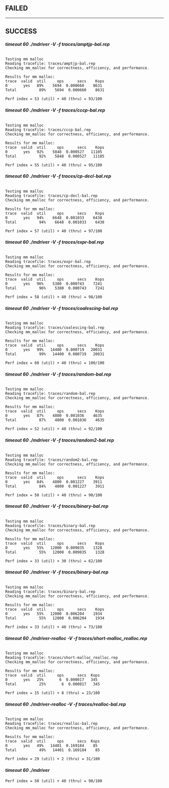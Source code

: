 ## ********************FAILED********************

****************************************
## ********************SUCCESS********************
#### *****timeout 60 ./mdriver -V -f traces/amptjp-bal.rep*****
 ```Measuring performance with the interval timer.

Testing mm malloc
Reading tracefile: traces/amptjp-bal.rep
Checking mm_malloc for correctness, efficiency, and performance.

Results for mm malloc:
trace  valid  util     ops      secs    Kops
 0       yes   89%    5694  0.000660    8631
Total          89%    5694  0.000660    8631

Perf index = 53 (util) + 40 (thru) = 93/100

```
#### *****timeout 60 ./mdriver -V -f traces/cccp-bal.rep*****
 ```Measuring performance with the interval timer.

Testing mm malloc
Reading tracefile: traces/cccp-bal.rep
Checking mm_malloc for correctness, efficiency, and performance.

Results for mm malloc:
trace  valid  util     ops      secs    Kops
 0       yes   92%    5848  0.000527   11105
Total          92%    5848  0.000527   11105

Perf index = 55 (util) + 40 (thru) = 95/100

```
#### *****timeout 60 ./mdriver -V -f traces/cp-decl-bal.rep*****
 ```Measuring performance with the interval timer.

Testing mm malloc
Reading tracefile: traces/cp-decl-bal.rep
Checking mm_malloc for correctness, efficiency, and performance.

Results for mm malloc:
trace  valid  util     ops      secs    Kops
 0       yes   94%    6648  0.001033    6438
Total          94%    6648  0.001033    6438

Perf index = 57 (util) + 40 (thru) = 97/100

```
#### *****timeout 60 ./mdriver -V -f traces/expr-bal.rep*****
 ```Measuring performance with the interval timer.

Testing mm malloc
Reading tracefile: traces/expr-bal.rep
Checking mm_malloc for correctness, efficiency, and performance.

Results for mm malloc:
trace  valid  util     ops      secs    Kops
 0       yes   96%    5380  0.000743    7241
Total          96%    5380  0.000743    7241

Perf index = 58 (util) + 40 (thru) = 98/100

```
#### *****timeout 60 ./mdriver -V -f traces/coalescing-bal.rep*****
 ```Measuring performance with the interval timer.

Testing mm malloc
Reading tracefile: traces/coalescing-bal.rep
Checking mm_malloc for correctness, efficiency, and performance.

Results for mm malloc:
trace  valid  util     ops      secs    Kops
 0       yes   99%   14400  0.000719   20031
Total          99%   14400  0.000719   20031

Perf index = 60 (util) + 40 (thru) = 100/100

```
#### *****timeout 60 ./mdriver -V -f traces/random-bal.rep*****
 ```Measuring performance with the interval timer.

Testing mm malloc
Reading tracefile: traces/random-bal.rep
Checking mm_malloc for correctness, efficiency, and performance.

Results for mm malloc:
trace  valid  util     ops      secs    Kops
 0       yes   87%    4800  0.001036    4635
Total          87%    4800  0.001036    4635

Perf index = 52 (util) + 40 (thru) = 92/100

```
#### *****timeout 60 ./mdriver -V -f traces/random2-bal.rep*****
 ```Measuring performance with the interval timer.

Testing mm malloc
Reading tracefile: traces/random2-bal.rep
Checking mm_malloc for correctness, efficiency, and performance.

Results for mm malloc:
trace  valid  util     ops      secs    Kops
 0       yes   84%    4800  0.001227    3911
Total          84%    4800  0.001227    3911

Perf index = 50 (util) + 40 (thru) = 90/100

```
#### *****timeout 60 ./mdriver -V -f traces/binary-bal.rep*****
 ```Measuring performance with the interval timer.

Testing mm malloc
Reading tracefile: traces/binary-bal.rep
Checking mm_malloc for correctness, efficiency, and performance.

Results for mm malloc:
trace  valid  util     ops      secs    Kops
 0       yes   55%   12000  0.009035    1328
Total          55%   12000  0.009035    1328

Perf index = 33 (util) + 30 (thru) = 62/100

```
#### *****timeout 60 ./mdriver -V -f traces/binary-bal.rep*****
 ```Measuring performance with the interval timer.

Testing mm malloc
Reading tracefile: traces/binary-bal.rep
Checking mm_malloc for correctness, efficiency, and performance.

Results for mm malloc:
trace  valid  util     ops      secs    Kops
 0       yes   55%   12000  0.006204    1934
Total          55%   12000  0.006204    1934

Perf index = 33 (util) + 40 (thru) = 73/100

```
#### *****timeout 60 ./mdriver-realloc -V -f traces/short-malloc_realloc.rep*****
 ```Measuring performance with the interval timer.

Testing mm malloc
Reading tracefile: traces/short-malloc_realloc.rep
Checking mm_malloc for correctness, efficiency, and performance.

Results for mm malloc:
trace  valid  util     ops      secs  Kops
 0       yes   25%       6  0.000017   345
Total          25%       6  0.000017   345

Perf index = 15 (util) + 8 (thru) = 23/100

```
#### *****timeout 60 ./mdriver-realloc -V -f traces/realloc-bal.rep*****
 ```Measuring performance with the interval timer.

Testing mm malloc
Reading tracefile: traces/realloc-bal.rep
Checking mm_malloc for correctness, efficiency, and performance.

Results for mm malloc:
trace  valid  util     ops      secs  Kops
 0       yes   49%   14401  0.169184    85
Total          49%   14401  0.169184    85

Perf index = 29 (util) + 2 (thru) = 31/100

```
#### *****timeout 60 ./mdriver*****
 ```Using default tracefiles in traces/
Perf index = 50 (util) + 40 (thru) = 90/100

```
